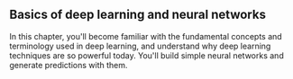 ## Basics of deep learning and neural networks

In this chapter, you'll become familiar with the fundamental concepts and terminology used in deep learning, and understand why deep learning techniques are so powerful today. You'll build simple neural networks and generate predictions with them.

